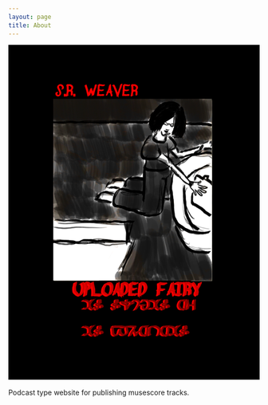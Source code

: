 ```yaml
---
layout: page
title: About
---
```

![image](https://raw.githubusercontent.com/LWFlouisa/UploadedFairyOELN/main/images/cover.png)

Podcast type website for publishing musescore tracks.
